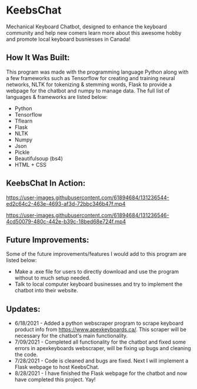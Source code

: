 # KeebsChat
Mechanical Keyboard Chatbot, designed to enhance the keyboard community and help new comers learn more about this awesome hobby and promote local keyboard busniesses in Canada!

## How It Was Built:

This program was made with the programming language Python along with a few frameworks such as Tensorflow for creating and training neural networks, NLTK for tokenizing & stemming words, Flask to provide a webpage for the chatbot and numpy to manage data. The full list of languages & frameworks are listed below:

* Python
* Tensorflow
* Tflearn
* Flask
* NLTK
* Numpy
* Json
* Pickle
* Beautifulsoup (bs4)
* HTML + CSS

## KeebsChat In Action:

https://user-images.githubusercontent.com/61894684/131236544-ed2c64c2-463e-4693-af3d-72bbc346b47f.mp4

https://user-images.githubusercontent.com/61894684/131236546-4cd50079-480c-442e-b39c-18bed68e724f.mp4

## Future Improvements:
Some of the future improvements/features I would add to this program are listed below:
* Make a .exe file for users to directly download and use the program without to much setup needed.
* Talk to local computer keyboard businesses and try to implement the chatbot into their website.

## Updates:
- 6/18/2021 - Added a python webscraper program to scrape keyboard product info from https://www.apexkeyboards.ca/. This scraper will be necessary for the chatbot's main functionality.
- 7/09/2021 - Completed all functionality for the chatbot and fixed some errors in apexkeyboards webscraper, will be fixing up bugs and cleaning the code.
- 7/28/2021 - Code is cleaned and bugs are fixed. Next I will implement a Flask webpage to host KeebsChat.
- 8/28/2021 - I have finished the Flask webpage for the chatbot and now have completed this project. Yay!

